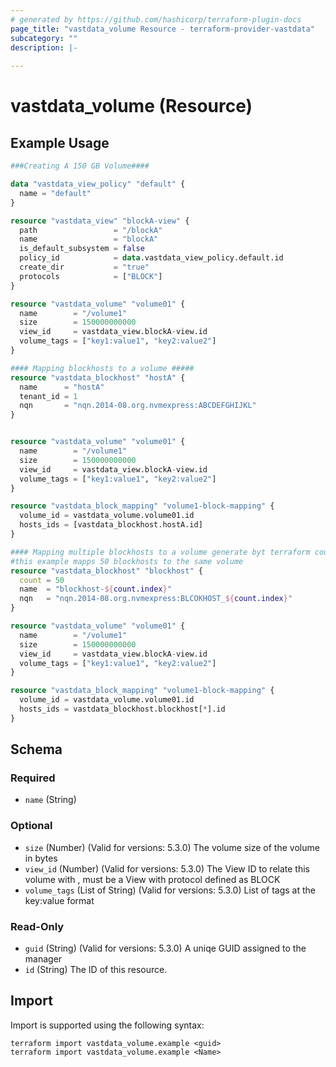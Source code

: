 ```yaml
---
# generated by https://github.com/hashicorp/terraform-plugin-docs
page_title: "vastdata_volume Resource - terraform-provider-vastdata"
subcategory: ""
description: |-
  
---
```


# vastdata_volume (Resource)



## Example Usage

```terraform
###Creating A 150 GB Volume####

data "vastdata_view_policy" "default" {
  name = "default"
}

resource "vastdata_view" "blockA-view" {
  path                 = "/blockA"
  name                 = "blockA"
  is_default_subsystem = false
  policy_id            = data.vastdata_view_policy.default.id
  create_dir           = "true"
  protocols            = ["BLOCK"]
}

resource "vastdata_volume" "volume01" {
  name        = "/volume1"
  size        = 150000000000
  view_id     = vastdata_view.blockA-view.id
  volume_tags = ["key1:value1", "key2:value2"]
}

#### Mapping blockhosts to a volume #####
resource "vastdata_blockhost" "hostA" {
  name      = "hostA"
  tenant_id = 1
  nqn       = "nqn.2014-08.org.nvmexpress:ABCDEFGHIJKL"
}


resource "vastdata_volume" "volume01" {
  name        = "/volume1"
  size        = 150000000000
  view_id     = vastdata_view.blockA-view.id
  volume_tags = ["key1:value1", "key2:value2"]
}

resource "vastdata_block_mapping" "volume1-block-mapping" {
  volume_id = vastdata_volume.volume01.id
  hosts_ids = [vastdata_blockhost.hostA.id]
}

#### Mapping multiple blockhosts to a volume generate byt terraform count (will also work for for_each) #####
#this example mapps 50 blockhosts to the same volume 
resource "vastdata_blockhost" "blockhost" {
  count = 50
  name  = "blockhost-${count.index}"
  nqn   = "nqn.2014-08.org.nvmexpress:BLCOKHOST_${count.index}"
}

resource "vastdata_volume" "volume01" {
  name        = "/volume1"
  size        = 150000000000
  view_id     = vastdata_view.blockA-view.id
  volume_tags = ["key1:value1", "key2:value2"]
}

resource "vastdata_block_mapping" "volume1-block-mapping" {
  volume_id = vastdata_volume.volume01.id
  hosts_ids = vastdata_blockhost.blockhost[*].id
}
```

<!-- schema generated by tfplugindocs -->
## Schema

### Required

- `name` (String)

### Optional

- `size` (Number) (Valid for versions: 5.3.0) The volume size of the volume in bytes
- `view_id` (Number) (Valid for versions: 5.3.0) The View ID to relate this volume with , must be a View with protocol defined as BLOCK
- `volume_tags` (List of String) (Valid for versions: 5.3.0) List of tags at the key:value format

### Read-Only

- `guid` (String) (Valid for versions: 5.3.0) A uniqe GUID assigned to the manager
- `id` (String) The ID of this resource.

## Import

Import is supported using the following syntax:

```shell
terraform import vastdata_volume.example <guid>
terraform import vastdata_volume.example <Name>
```

